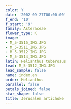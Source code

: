 ```yaml
---
color: Y
date: '2002-09-27T00:00:00'
f_end: '10'
f_start: '9'
family: Asteraceae
flower_type: K
image:
- M_5-3515_IMG.JPG
- M_5-3511_IMG.JPG
- M_5-3512_IMG.JPG
- M_5-3514_IMG.JPG
latin: Helianthus tuberosus
lead: M_5-3512_IMG.JPG
lead_sample: false
name: index.en
order: Helianthus
parallel: false
petals_joined: false
star_shape: false
title: Jerusalem artichoke
---
```

